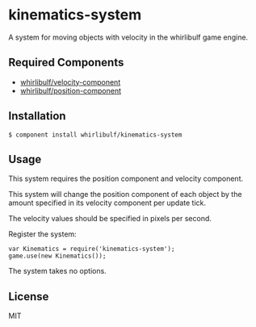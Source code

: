 
# kinematics-system

A system for moving objects with velocity in the whirlibulf game engine.

## Required Components

* [whirlibulf/velocity-component](https://github.com/whirlibulf/velocity-component)
* [whirlibulf/position-component](https://github.com/whirlibulf/position-component)

## Installation

    $ component install whirlibulf/kinematics-system

## Usage

This system requires the position component and velocity component.

This system will change the position component of each object by the amount
specified in its velocity component per update tick.

The velocity values should be specified in pixels per second.

Register the system:

    var Kinematics = require('kinematics-system');
    game.use(new Kinematics());

The system takes no options.

## License

  MIT
